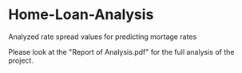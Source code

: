 # Home-Loan-Analysis
Analyzed rate spread values for predicting mortage rates

Please look at the "Report of Analysis.pdf" for the full analysis of the project.
